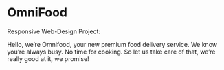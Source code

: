 # OmniFood
Responsive Web-Design Project:

Hello, we’re Omnifood, your new premium food delivery service.
We know you’re always busy. No time for cooking.
So let us take care of that, we’re really good at it, we promise!
